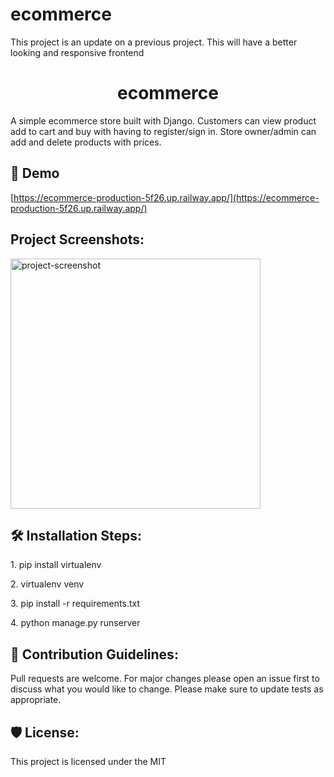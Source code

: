 # ecommerce
This project is an update on a previous project. This will have a better looking and responsive frontend


<h1 align="center" id="title">ecommerce</h1>

<p id="description">A simple ecommerce store built with Django. Customers can view product add to cart and buy with having to register/sign in. Store owner/admin can add and delete products with prices.</p>

<h2>🚀 Demo</h2>

[https://ecommerce-production-5f26.up.railway.app/](https://ecommerce-production-5f26.up.railway.app/)

<h2>Project Screenshots:</h2>

<img src="" alt="project-screenshot" width="400" height="400/">

<h2>🛠️ Installation Steps:</h2>

<p>1. pip install virtualenv</p>

<p>2. virtualenv venv</p>

<p>3. pip install -r requirements.txt</p>

<p>4. python manage.py runserver</p>

<h2>🍰 Contribution Guidelines:</h2>

Pull requests are welcome. For major changes please open an issue first to discuss what you would like to change. Please make sure to update tests as appropriate.

<h2>🛡️ License:</h2>

This project is licensed under the MIT
